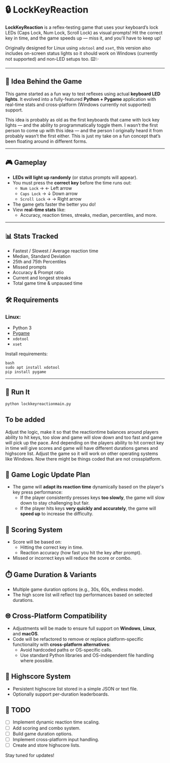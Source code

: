 # 🔒 LockKeyReaction

**LockKeyReaction** is a reflex-testing game that uses your keyboard’s lock LEDs (Caps Lock, Num Lock, Scroll Lock) as visual prompts! Hit the correct key in time, and the game speeds up — miss it, and you'll have to keep up!

Originally designed for Linux using `xdotool` and `xset`, this version also includes on-screen status lights so it should work on Windows (currently not supported) and non-LED setups too. ⌨️✨

---

## 🧠 Idea Behind the Game

This game started as a fun way to test reflexes using actual **keyboard LED lights**.
It evolved into a fully-featured **Python + Pygame** application with real-time stats and cross-platform (Windows currently not supported) support.

This idea is probably as old as the first keyboards that came with lock key lights — and the ability to programmatically toggle them.
I wasn’t the first person to come up with this idea — and the person I originally heard it from probably wasn’t the first either. This is just my take on a fun concept that’s been floating around in different forms. 

---

## 🎮 Gameplay

- **LEDs will light up randomly** (or status prompts will appear).
- You must press the **correct key** before the time runs out:
  - `Num Lock` → ← Left arrow
  - `Caps Lock` → ↓ Down arrow
  - `Scroll Lock` → → Right arrow
- The game gets faster the better you do!
- View **real-time stats** like:
  - Accuracy, reaction times, streaks, median, percentiles, and more.

---


## 📊 Stats Tracked

- Fastest / Slowest / Average reaction time  
- Median, Standard Deviation  
- 25th and 75th Percentiles  
- Missed prompts  
- Accuracy & Prompt ratio  
- Current and longest streaks  
- Total game time & unpaused time  

## 🛠️ Requirements

### Linux:
- Python 3
- [Pygame](https://www.pygame.org/)
- `xdotool`
- `xset`

Install requirements:
```
bash
sudo apt install xdotool
pip install pygame 
```

---

## 🚀 Run It

```bash
python lockkeyreactionmain.py
```

## To be added
Adjust the logic, make it so that the reactiontime balances around players ability to hit keys, too slow and game will slow down and too fast and game will pick up the pace. And depending on the players ability to hit correct key in time will give scores and game will have different durations games and highscore list. Adjust the game so it will work on other operating systems like Windows. Now there might be things coded that are not crossplatform.



## 🧠 Game Logic Update Plan

- The game will **adapt its reaction time** dynamically based on the player's key press performance:
  - If the player consistently presses keys **too slowly**, the game will slow down to stay challenging but fair.
  - If the player hits keys **very quickly and accurately**, the game will **speed up** to increase the difficulty.

## 🎯 Scoring System

- Score will be based on:
  - Hitting the correct key in time.
  - Reaction accuracy (how fast you hit the key after prompt).
- Missed or incorrect keys will reduce the score or combo.

## ⏱️ Game Duration & Variants

- Multiple game duration options (e.g., 30s, 60s, endless mode).
- The high score list will reflect top performances based on selected durations.

## 🌐 Cross-Platform Compatibility

- Adjustments will be made to ensure full support on **Windows**, **Linux**, and **macOS**.
- Code will be refactored to remove or replace platform-specific functionality with **cross-platform alternatives**:
  - Avoid hardcoded paths or OS-specific calls.
  - Use standard Python libraries and OS-independent file handling where possible.

## 💾 Highscore System

- Persistent highscore list stored in a simple JSON or text file.
- Optionally support per-duration leaderboards.

## 🚧 TODO

- [ ] Implement dynamic reaction time scaling.
- [ ] Add scoring and combo system.
- [ ] Build game duration options.
- [ ] Implement cross-platform input handling.
- [ ] Create and store highscore lists.

Stay tuned for updates!
